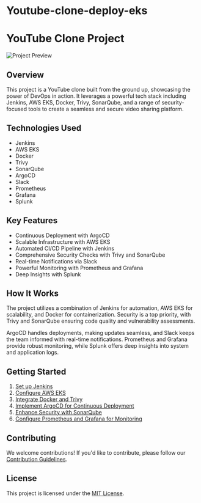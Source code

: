 # Youtube-clone-deploy-eks
# YouTube Clone Project

![Project Preview](project_preview.png)

## Overview

This project is a YouTube clone built from the ground up, showcasing the power of DevOps in action. It leverages a powerful tech stack including Jenkins, AWS EKS, Docker, Trivy, SonarQube, and a range of security-focused tools to create a seamless and secure video sharing platform.

## Technologies Used

- Jenkins
- AWS EKS
- Docker
- Trivy
- SonarQube
- ArgoCD
- Slack
- Prometheus
- Grafana
- Splunk

## Key Features

- Continuous Deployment with ArgoCD
- Scalable Infrastructure with AWS EKS
- Automated CI/CD Pipeline with Jenkins
- Comprehensive Security Checks with Trivy and SonarQube
- Real-time Notifications via Slack
- Powerful Monitoring with Prometheus and Grafana
- Deep Insights with Splunk

## How It Works

The project utilizes a combination of Jenkins for automation, AWS EKS for scalability, and Docker for containerization. Security is a top priority, with Trivy and SonarQube ensuring code quality and vulnerability assessments.

ArgoCD handles deployments, making updates seamless, and Slack keeps the team informed with real-time notifications. Prometheus and Grafana provide robust monitoring, while Splunk offers deep insights into system and application logs.

## Getting Started

1. [Set up Jenkins](docs/setup-jenkins.md)
2. [Configure AWS EKS](docs/configure-eks.md)
3. [Integrate Docker and Trivy](docs/docker-trivy-integration.md)
4. [Implement ArgoCD for Continuous Deployment](docs/argocd-setup.md)
5. [Enhance Security with SonarQube](docs/sonarqube-setup.md)
6. [Configure Prometheus and Grafana for Monitoring](docs/prometheus-grafana-setup.md)

## Contributing

We welcome contributions! If you'd like to contribute, please follow our [Contribution Guidelines](CONTRIBUTING.md).

## License

This project is licensed under the [MIT License](LICENSE).
